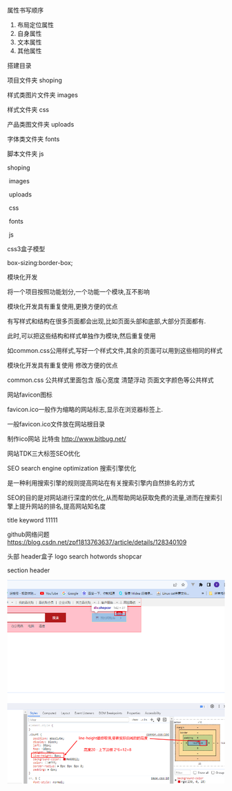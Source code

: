 属性书写顺序

1. 布局定位属性
2. 自身属性
3. 文本属性
4. 其他属性

搭建目录

项目文件夹 shoping

样式类图片文件夹   images

样式文件夹 css

产品类图文件夹 uploads

字体类文件夹  fonts

脚本文件夹 js



shoping

​		images

​		uploads

​		css

​		fonts

​		js





css3盒子模型

box-sizing:border-box;



模块化开发

将一个项目按照功能划分,一个功能一个模块,互不影响

模块化开发具有重复使用,更换方便的优点



有写样式和结构在很多页面都会出现,比如页面头部和底部,大部分页面都有.

此时,可以把这些结构和样式单独作为模块,然后重复使用



如common.css公用样式,写好一个样式文件,其余的页面可以用到这些相同的样式

模块化开发具有重复使用 修改方便的优点



common.css 公共样式里面包含 版心宽度 清楚浮动 页面文字颜色等公共样式



网站favicon图标

favicon.ico一般作为缩略的网站标志,显示在浏览器标签上.

一般favicon.ico文件放在网站根目录

制作ico网站 比特虫 http://www.bitbug.net/



网站TDK三大标签SEO优化

SEO search engine optimization 搜索引擎优化

是一种利用搜索引擎的规则提高网站在有关搜索引擎内自然排名的方式

SEO的目的是对网站进行深度的优化,从而帮助网站获取免费的流量,进而在搜索引擎上提升网站的排名,提高网站知名度

title keyword 11111

 github网络问题 https://blog.csdn.net/zpf1813763637/article/details/128340109


 头部
 header盒子
    logo
    search
    hotwords
    shopcar


section
header

![使用box-sizing:border-box,要文字上下居中设置行高方法](image.png)